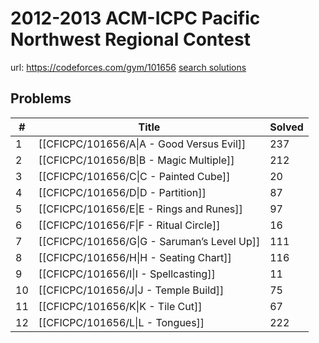# 2012-2013 ACM-ICPC Pacific Northwest Regional Contest

url: https://codeforces.com/gym/101656
[search solutions](https://www.google.com/search?q=Solution+OR+題解+2012-2013+ACM-ICPC+Pacific+Northwest+Regional+Contest)

## Problems

| # | Title | Solved |
| --- | --- | --- |
|1|[[CFICPC/101656/A\|A - Good Versus Evil]]|237|
|2|[[CFICPC/101656/B\|B - Magic Multiple]]|212|
|3|[[CFICPC/101656/C\|C - Painted Cube]]|20|
|4|[[CFICPC/101656/D\|D - Partition]]|87|
|5|[[CFICPC/101656/E\|E - Rings and Runes]]|97|
|6|[[CFICPC/101656/F\|F - Ritual Circle]]|16|
|7|[[CFICPC/101656/G\|G - Saruman’s Level Up]]|111|
|8|[[CFICPC/101656/H\|H - Seating Chart]]|116|
|9|[[CFICPC/101656/I\|I - Spellcasting]]|11|
|10|[[CFICPC/101656/J\|J - Temple Build]]|75|
|11|[[CFICPC/101656/K\|K - Tile Cut]]|67|
|12|[[CFICPC/101656/L\|L - Tongues]]|222|
